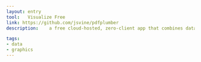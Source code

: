 ```yaml
---
layout: entry
tool:	Visualize Free
link: https://github.com/jsvine/pdfplumber
description:	a free cloud-hosted, zero-client app that combines data preparation and visualization in one

tags:
- data
- graphics
---
```


